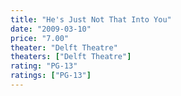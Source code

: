 ```yaml
---
title: "He's Just Not That Into You"
date: "2009-03-10"
price: "7.00"
theater: "Delft Theatre"
theaters: ["Delft Theatre"]
rating: "PG-13"
ratings: ["PG-13"]
---
```

